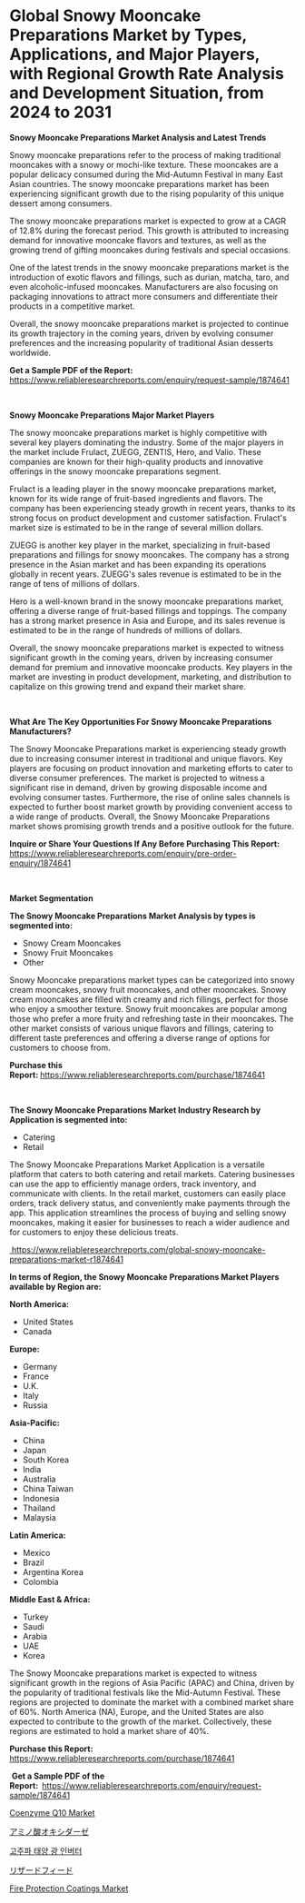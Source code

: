 <p><h1>Global Snowy Mooncake Preparations Market by Types, Applications, and Major Players, with Regional Growth Rate Analysis and Development Situation, from 2024 to 2031</h1></p><p><strong>Snowy Mooncake Preparations Market Analysis and Latest Trends</strong></p>
<p><p>Snowy mooncake preparations refer to the process of making traditional mooncakes with a snowy or mochi-like texture. These mooncakes are a popular delicacy consumed during the Mid-Autumn Festival in many East Asian countries. The snowy mooncake preparations market has been experiencing significant growth due to the rising popularity of this unique dessert among consumers.</p><p>The snowy mooncake preparations market is expected to grow at a CAGR of 12.8% during the forecast period. This growth is attributed to increasing demand for innovative mooncake flavors and textures, as well as the growing trend of gifting mooncakes during festivals and special occasions.</p><p>One of the latest trends in the snowy mooncake preparations market is the introduction of exotic flavors and fillings, such as durian, matcha, taro, and even alcoholic-infused mooncakes. Manufacturers are also focusing on packaging innovations to attract more consumers and differentiate their products in a competitive market.</p><p>Overall, the snowy mooncake preparations market is projected to continue its growth trajectory in the coming years, driven by evolving consumer preferences and the increasing popularity of traditional Asian desserts worldwide.</p></p>
<p><strong>Get a Sample PDF of the Report:&nbsp;</strong> <a href="https://www.reliableresearchreports.com/enquiry/request-sample/1874641">https://www.reliableresearchreports.com/enquiry/request-sample/1874641</a></p>
<p>&nbsp;</p>
<p><strong>Snowy Mooncake Preparations Major Market Players</strong></p>
<p><p>The snowy mooncake preparations market is highly competitive with several key players dominating the industry. Some of the major players in the market include Frulact, ZUEGG, ZENTIS, Hero, and Valio. These companies are known for their high-quality products and innovative offerings in the snowy mooncake preparations segment.</p><p>Frulact is a leading player in the snowy mooncake preparations market, known for its wide range of fruit-based ingredients and flavors. The company has been experiencing steady growth in recent years, thanks to its strong focus on product development and customer satisfaction. Frulact's market size is estimated to be in the range of several million dollars.</p><p>ZUEGG is another key player in the market, specializing in fruit-based preparations and fillings for snowy mooncakes. The company has a strong presence in the Asian market and has been expanding its operations globally in recent years. ZUEGG's sales revenue is estimated to be in the range of tens of millions of dollars.</p><p>Hero is a well-known brand in the snowy mooncake preparations market, offering a diverse range of fruit-based fillings and toppings. The company has a strong market presence in Asia and Europe, and its sales revenue is estimated to be in the range of hundreds of millions of dollars.</p><p>Overall, the snowy mooncake preparations market is expected to witness significant growth in the coming years, driven by increasing consumer demand for premium and innovative mooncake products. Key players in the market are investing in product development, marketing, and distribution to capitalize on this growing trend and expand their market share.</p></p>
<p>&nbsp;</p>
<p><strong>What Are The Key Opportunities For Snowy Mooncake Preparations Manufacturers?</strong></p>
<p><p>The Snowy Mooncake Preparations market is experiencing steady growth due to increasing consumer interest in traditional and unique flavors. Key players are focusing on product innovation and marketing efforts to cater to diverse consumer preferences. The market is projected to witness a significant rise in demand, driven by growing disposable income and evolving consumer tastes. Furthermore, the rise of online sales channels is expected to further boost market growth by providing convenient access to a wide range of products. Overall, the Snowy Mooncake Preparations market shows promising growth trends and a positive outlook for the future.</p></p>
<p><strong>Inquire or Share Your Questions If Any Before Purchasing This Report:</strong> <a href="https://www.reliableresearchreports.com/enquiry/pre-order-enquiry/1874641">https://www.reliableresearchreports.com/enquiry/pre-order-enquiry/1874641</a></p>
<p>&nbsp;</p>
<p><strong>Market Segmentation</strong></p>
<p><strong>The Snowy Mooncake Preparations Market Analysis by types is segmented into:</strong></p>
<p><ul><li>Snowy Cream Mooncakes</li><li>Snowy Fruit Mooncakes</li><li>Other</li></ul></p>
<p><p>Snowy Mooncake preparations market types can be categorized into snowy cream mooncakes, snowy fruit mooncakes, and other mooncakes. Snowy cream mooncakes are filled with creamy and rich fillings, perfect for those who enjoy a smoother texture. Snowy fruit mooncakes are popular among those who prefer a more fruity and refreshing taste in their mooncakes. The other market consists of various unique flavors and fillings, catering to different taste preferences and offering a diverse range of options for customers to choose from.</p></p>
<p><strong>Purchase this Report:&nbsp;</strong><a href="https://www.reliableresearchreports.com/purchase/1874641">https://www.reliableresearchreports.com/purchase/1874641</a></p>
<p>&nbsp;</p>
<p><strong>The Snowy Mooncake Preparations Market Industry Research by Application is segmented into:</strong></p>
<p><ul><li>Catering</li><li>Retail</li></ul></p>
<p><p>The Snowy Mooncake Preparations Market Application is a versatile platform that caters to both catering and retail markets. Catering businesses can use the app to efficiently manage orders, track inventory, and communicate with clients. In the retail market, customers can easily place orders, track delivery status, and conveniently make payments through the app. This application streamlines the process of buying and selling snowy mooncakes, making it easier for businesses to reach a wider audience and for customers to enjoy these delicious treats.</p></p>
<p><a href="https://www.reliableresearchreports.com/global-snowy-mooncake-preparations-market-r1874641">&nbsp;https://www.reliableresearchreports.com/global-snowy-mooncake-preparations-market-r1874641</a></p>
<p><strong>In terms of Region, the Snowy Mooncake Preparations Market Players available by Region are:</strong></p>
<p>
    <p> <strong> North America: </strong>
        <ul>
            <li>United States</li>
            <li>Canada</li>
        </ul>
        </p> 
    <p> <strong> Europe: </strong>
        <ul>
            <li>Germany</li>
            <li>France</li>
            <li>U.K.</li>
            <li>Italy</li>
            <li>Russia</li>
        </ul>
        </p> 
    <p> <strong> Asia-Pacific: </strong>
        <ul>
            <li>China</li>
            <li>Japan</li>
            <li>South Korea</li>
            <li>India</li>
            <li>Australia</li>
            <li>China Taiwan</li>
            <li>Indonesia</li>
            <li>Thailand</li>
            <li>Malaysia</li>
        </ul>
        </p> 
    <p> <strong> Latin America: </strong>
        <ul>
            <li>Mexico</li>
            <li>Brazil</li>
            <li>Argentina Korea</li>
            <li>Colombia</li>
        </ul>
        </p> 
    <p> <strong> Middle East & Africa: </strong>
        <ul>
            <li>Turkey</li>
            <li>Saudi</li>
            <li>Arabia</li>
            <li>UAE</li>
            <li>Korea</li>
        </ul>
    </p>
    </p>
<p><p>The Snowy Mooncake preparations market is expected to witness significant growth in the regions of Asia Pacific (APAC) and China, driven by the popularity of traditional festivals like the Mid-Autumn Festival. These regions are projected to dominate the market with a combined market share of 60%. North America (NA), Europe, and the United States are also expected to contribute to the growth of the market. Collectively, these regions are estimated to hold a market share of 40%.</p></p>
<p><strong>Purchase this Report: </strong><a href="https://www.reliableresearchreports.com/purchase/1874641">https://www.reliableresearchreports.com/purchase/1874641</a></p>
<p>&nbsp;<strong>Get a Sample PDF of the Report:&nbsp;&nbsp;</strong><a href="https://www.reliableresearchreports.com/enquiry/request-sample/1874641">https://www.reliableresearchreports.com/enquiry/request-sample/1874641</a></p>
<p><strong></strong></p>
<p><p><a href="https://issuu.com/reportprime-2/docs/coenzyme-q10-market-size-2030.pptx">Coenzyme Q10 Market</a></p><p><a href="https://medium.com/@sheilabruen2023/%E3%82%A2%E3%83%9F%E3%83%8E%E9%85%B8%E9%85%B8%E5%8C%96%E9%85%B5%E7%B4%A0%E5%B8%82%E5%A0%B4-%E7%AB%B6%E4%BA%89%E5%88%86%E6%9E%90-%E5%B8%82%E5%A0%B4%E5%8B%95%E5%90%91%E3%81%8A%E3%82%88%E3%81%B32031%E5%B9%B4%E3%81%BE%E3%81%A7%E3%81%AE%E4%BA%88%E6%B8%AC-f23586bb903d">アミノ酸オキシダーゼ</a></p><p><a href="https://github.com/hzumrdvas204296/Market-Research-Report-List-1/blob/main/894211118215.md">고주파 태양 광 인버터</a></p><p><a href="https://medium.com/@randallrunte2023/%E3%83%88%E3%82%AB%E3%82%B2%E3%81%AE%E9%A4%8C%E5%B8%82%E5%A0%B4%E3%83%A1%E3%83%88%E3%83%AA%E3%82%AF%E3%82%B9%E3%81%AE%E8%A7%A3%E8%AA%AD-%E5%B8%82%E5%A0%B4%E3%82%B7%E3%82%A7%E3%82%A2-%E3%83%88%E3%83%AC%E3%83%B3%E3%83%89-%E6%88%90%E9%95%B7%E3%83%91%E3%82%BF%E3%83%BC%E3%83%B3-717faceedcd1">リザードフィード</a></p><p><a href="https://issuu.com/reportprime-2/docs/fire-protection-coatings-market-size-2030.pptx">Fire Protection Coatings Market</a></p></p>